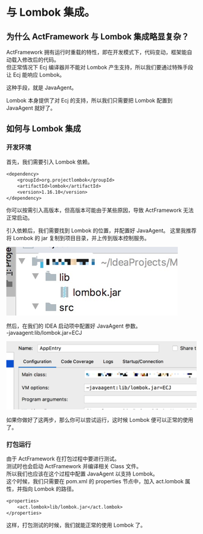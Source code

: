 # 与 Lombok 集成。

## 为什么 ActFramework 与 Lombok 集成略显复杂？

ActFramework 拥有运行时重载的特性，即在开发模式下，代码变动，框架能自动载入修改后的代码。  
但正常情况下 Ecj 编译器并不能对 Lombok 产生支持，所以我们要通过特殊手段让 Ecj 能响应 Lombok。

这种手段，就是 JavaAgent。

Lombok 本身提供了对 Ecj 的支持，所以我们只需要把 Lombok 配置到 JavaAgent 就好了。

## 如何与 Lombok 集成

### 开发环境

首先，我们需要引入 Lombok 依赖。  

    <dependency>
        <groupId>org.projectlombok</groupId>  
        <artifactId>lombok</artifactId>  
        <version>1.16.10</version>  
    </dependency>

你可以按需引入高版本，但高版本可能由于某些原因，导致 ActFramework 无法正常启动。

引入依赖后，我们需要找到 Lombok 的位置，并配置好 JavaAgent。
这里我推荐将 Lombok 的 jar 复制到项目目录，并上传到版本控制服务。

![image](/img/lombok/lombokJar.png)

然后，在我们的 IDEA 启动项中配置好 JavaAgent 参数。  
-javaagent:lib/lombok.jar=ECJ

![image](/img/lombok/IDEA.png)

如果你做好了这两步，那么你可以尝试运行，这时候 Lombok 便可以正常的使用了。

### 打包运行
由于 ActFramework 在打包过程中要进行测试。  
测试时也会启动 ActFramework 并编译相关 Class 文件。  
所以我们也应该在这个过程中配置 JavaAgent 以支持 Lombok。  
这个时候，我们只需要在 pom.xml 的 properties 节点中，加入 act.lombok 属性，并指向 Lombok 的路径。

    <properties>
        <act.lombok>lib/lombok.jar</act.lombok>
    </properties>

这样，打包测试的时候，我们就能正常的使用 Lombok 了。